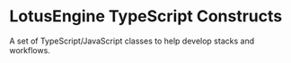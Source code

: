 # LotusEngine TypeScript Constructs

A set of TypeScript/JavaScript classes to help develop stacks and workflows.
